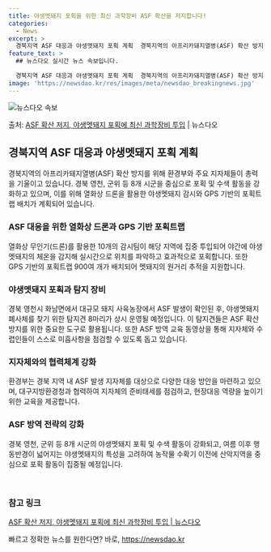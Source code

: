 ```yaml
---
title: 야생멧돼지 포획을 위한 최신 과학장비 ASF 확산을 저지합니다!
categories:
  - News
excerpt: >
  경북지역 ASF 대응과 야생멧돼지 포획 계획  경북지역의 아프리카돼지열병(ASF) 확산 방지를 위해 환경부와…
feature_text: >
  ## 뉴스다오 실시간 뉴스 속보입니다.

  경북지역 ASF 대응과 야생멧돼지 포획 계획  경북지역의 아프리카돼지열병(ASF) 확산 방지를 위해 환경부와…
image: 'https://newsdao.kr/res/images/meta/newsdao_breakingnews.jpg'
---
```


![뉴스다오 속보](https://newsdao.kr/res/images/meta/newsdao_breakingnews.jpg)

<p>출처: <a href="https://newsdao.kr/4665" rel="dofollow">ASF 확산 저지, 야생멧돼지 포획에 최신 과학장비 투입</a> | 뉴스다오</p>

<h2 data-ke-size="size26">경북지역 ASF 대응과 야생멧돼지 포획 계획</h2>
<p data-ke-size="size16">경북지역의 아프리카돼지열병(ASF) 확산 방지를 위해 환경부와 주요 지자체들이 총력을 기울이고 있습니다. 경북 영천, 군위 등 8개 시군을 중심으로 포획 및 수색 활동을 강화하고 있으며, 이를 위해 열화상 드론을 활용한 야생멧돼지 감시와 GPS 기반의 포획트랩 배치가 계획되어 있습니다.</p>

<h3>ASF 대응을 위한 열화상 드론과 GPS 기반 포획트랩</h3>
<p data-ke-size="size16">열화상 무인기(드론)를 활용한 10개의 감시팀이 해당 지역에 집중 투입되어 야간에 야생멧돼지의 체온을 감지해 실시간으로 위치를 파악하고 효과적으로 포획합니다. 또한 GPS 기반의 포획트랩 900여 개가 배치되어 멧돼지의 원거리 추적을 지원합니다.</p>

<h3>야생멧돼지 포획과 탐지 장비</h3>
<p data-ke-size="size16">경북 영천시 화남면에서 대규모 돼지 사육농장에서 ASF 발생이 확인된 후, 야생멧돼지 폐사체를 찾기 위한 탐지견 8마리가 상시 운영될 예정입니다. 이 탐지견들은 ASF 확산 방지를 위한 중요한 도구로 활용됩니다. 또한 ASF 방역 교육 동영상을 통해 지자체와 수렵인들이 스스로 미흡사항을 점검할 수 있도록 돕고 있습니다.</p>

<h3>지자체와의 협력체계 강화</h3>
<p data-ke-size="size16">환경부는 경북 지역 내 ASF 발생 지자체를 대상으로 다양한 대응 방안을 마련하고 있으며, 대구지방환경청과 협력하여 지자체의 준비태세를 점검하고, 현장대응 역량을 높이기 위한 교육을 제공합니다.</p>

<h3>ASF 방역 전략의 강화</h3>
<p data-ke-size="size16">경북 영천, 군위 등 8개 시군의 야생멧돼지 포획 및 수색 활동이 강화되고, 여름 이후 행동반경이 넓어지는 야생멧돼지의 특성을 고려하여 농작물 수확기 이전에 산악지역을 중심으로 포획 활동이 집중될 예정입니다.</p>

<p data-ke-size="size16">&nbsp;</p>
<h3>참고 링크</h3>
<p data-ke-size="size16"><a href="https://newsdao.kr/4665">ASF 확산 저지, 야생멧돼지 포획에 최신 과학장비 투입 | 뉴스다오</a></p> 

빠르고 정확한 뉴스를 원한다면? 바로, <a href="https://newsdao.kr" rel="dofollow">https://newsdao.kr</a>


